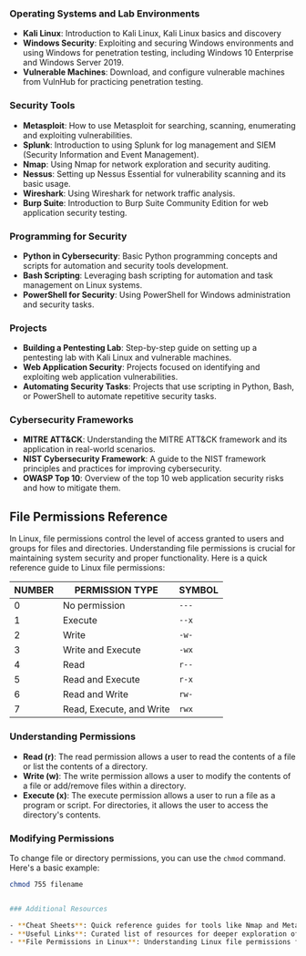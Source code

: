 ### Operating Systems and Lab Environments

- **Kali Linux**: Introduction to Kali Linux, Kali Linux basics and discovery
- **Windows Security**: Exploiting and securing Windows environments and using Windows for penetration testing, including Windows 10 Enterprise and Windows Server 2019.
- **Vulnerable Machines**: Download, and configure vulnerable machines from VulnHub for practicing penetration testing.

### Security Tools

- **Metasploit**: How to use Metasploit for searching, scanning, enumerating and exploiting vulnerabilities.
- **Splunk**: Introduction to using Splunk for log management and SIEM (Security Information and Event Management).
- **Nmap**: Using Nmap for network exploration and security auditing.
- **Nessus**: Setting up Nessus Essential for vulnerability scanning and its basic usage.
- **Wireshark**: Using Wireshark for network traffic analysis.
- **Burp Suite**: Introduction to Burp Suite Community Edition for web application security testing.

### Programming for Security

- **Python in Cybersecurity**: Basic Python programming concepts and scripts for automation and security tools development.
- **Bash Scripting**: Leveraging bash scripting for automation and task management on Linux systems.
- **PowerShell for Security**: Using PowerShell for Windows administration and security tasks.

### Projects

- **Building a Pentesting Lab**: Step-by-step guide on setting up a pentesting lab with Kali Linux and vulnerable machines.
- **Web Application Security**: Projects focused on identifying and exploiting web application vulnerabilities.
- **Automating Security Tasks**: Projects that use scripting in Python, Bash, or PowerShell to automate repetitive security tasks.

### Cybersecurity Frameworks

- **MITRE ATT&CK**: Understanding the MITRE ATT&CK framework and its application in real-world scenarios.
- **NIST Cybersecurity Framework**: A guide to the NIST framework principles and practices for improving cybersecurity.
- **OWASP Top 10**: Overview of the top 10 web application security risks and how to mitigate them.

## File Permissions Reference

In Linux, file permissions control the level of access granted to users and groups for files and directories. Understanding file permissions is crucial for maintaining system security and proper functionality. Here is a quick reference guide to Linux file permissions:

| **NUMBER** | **PERMISSION TYPE** | **SYMBOL** |
|------------|---------------------|------------|
| 0          | No permission       | `---`      |
| 1          | Execute             | `--x`      |
| 2          | Write               | `-w-`      |
| 3          | Write and Execute   | `-wx`      |
| 4          | Read                | `r--`      |
| 5          | Read and Execute    | `r-x`      |
| 6          | Read and Write      | `rw-`      |
| 7          | Read, Execute, and Write | `rwx` |

### Understanding Permissions
- **Read (r)**: The read permission allows a user to read the contents of a file or list the contents of a directory.
- **Write (w)**: The write permission allows a user to modify the contents of a file or add/remove files within a directory.
- **Execute (x)**: The execute permission allows a user to run a file as a program or script. For directories, it allows the user to access the directory's contents.

### Modifying Permissions
To change file or directory permissions, you can use the `chmod` command. Here's a basic example:

```bash
chmod 755 filename


### Additional Resources

- **Cheat Sheets**: Quick reference guides for tools like Nmap and Metasploit.
- **Useful Links**: Curated list of resources for deeper exploration of cybersecurity topics.
- **File Permissions in Linux**: Understanding Linux file permissions for securing systems.
